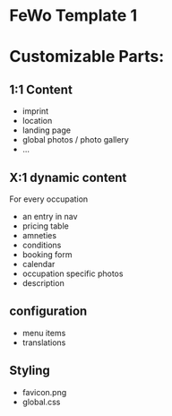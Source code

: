 # FeWo Template 1


# Customizable Parts:

## 1:1 Content

* imprint
* location
* landing page
* global photos / photo gallery
* ...

## X:1 dynamic content

For every occupation
* an entry in nav
* pricing table
* amneties
* conditions
* booking form
* calendar
* occupation specific photos
* description

## configuration

* menu items
* translations

## Styling

* favicon.png
* global.css
